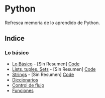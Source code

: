 # Python
Refresca memoria de lo aprendido de Python.
## Indice
### Lo básico
- [Lo Básico]() - [Sin Resumen] [Code](quickPython/theBasic/04_basic.py)
- [Lists, tuples, Sets]() - [Sin Resumen] [Code](quickPython/theBasic/05_lists_tuples_sets.py)
- [Strings]() - [Sin Resumen] [Code](quickPython/theBasic/06_strings.py)
- [Diccionarios](quickPython/theBasic/07_Dictionaries.md)
- [Control de flujo](quickPython/theBasic/08_controlFlow.md)
- [Funciones](quickPython/theBasic/09_functions.md)